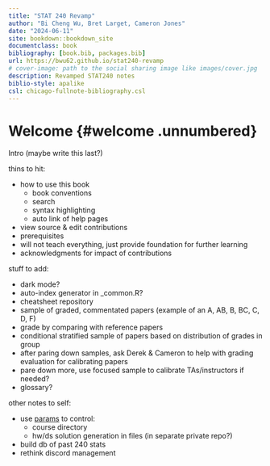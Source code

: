 ```yaml
--- 
title: "STAT 240 Revamp"
author: "Bi Cheng Wu, Bret Larget, Cameron Jones"
date: "2024-06-11"
site: bookdown::bookdown_site
documentclass: book
bibliography: [book.bib, packages.bib]
url: https://bwu62.github.io/stat240-revamp
# cover-image: path to the social sharing image like images/cover.jpg
description: Revamped STAT240 notes
biblio-style: apalike
csl: chicago-fullnote-bibliography.csl
---
```



# Welcome {#welcome .unnumbered}


Intro (maybe write this last?)

thins to hit:

- how to use this book
  - book conventions
  - search
  - syntax highlighting
  - auto link of help pages
- view source & edit contributions
- prerequisites
- will not teach everything, just provide foundation for further learning
- acknowledgments for impact of contributions


stuff to add:

- dark mode?
- auto-index generator in _common.R?
- cheatsheet repository
- sample of graded, commentated papers (example of an A, AB, B, BC, C, D, F)
- grade by comparing with reference papers
- conditional stratified sample of papers based on distribution of grades in group
- after paring down samples, ask Derek & Cameron to help with grading evaluation for calibrating papers
- pare down more, use focused sample to calibrate TAs/instructors if needed?
- glossary?


other notes to self:

- use [params](https://bookdown.org/yihui/rmarkdown/params-declare.html) to control:
  - course directory
  - hw/ds solution generation in files (in separate private repo?)
- build db of past 240 stats
- rethink discord management



